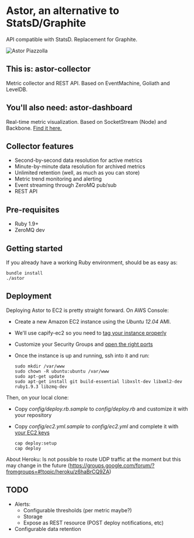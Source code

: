 Astor, an alternative to StatsD/Graphite
========================================

API compatible with StatsD. Replacement for Graphite.

![Astor Piazzolla](http://i.imgur.com/TPuRo.jpg)

This is: astor-collector
---------------
Metric collector and REST API. Based on EventMachine, Goliath and LevelDB.

You'll also need: astor-dashboard
---------------
Real-time metric visualization. Based on SocketStream (Node) and Backbone. [Find it here.](https://github.com/malditogeek/astor-dashboard)

Collector features
------------------

  * Second-by-second data resolution for active metrics
  * Minute-by-minute data resolution for archived metrics
  * Unlimited retention (well, as much as you can store)
  * Metric trend monitoring and alerting
  * Event streaming through ZeroMQ pub/sub
  * REST API

Pre-requisites
--------------

  * Ruby 1.9+
  * ZeroMQ dev 

Getting started
---------------

If you already have a working Ruby environment, should be as easy as:

    bundle install
    ./astor

Deployment
----------

Deploying Astor to EC2 is pretty straight forward. On AWS Console:

  * Create a new Amazon EC2 instance using the _Ubuntu 12.04_ AMI.
  * We'll use capify-ec2 so you need to [tag your instance properly](http://i.imgur.com/Vf94k.png)
  * Customize your Security Groups and [open the right ports](http://i.imgur.com/BnBei.png)
  * Once the instance is up and running, ssh into it and run:


        sudo mkdir /var/www
        sudo chown -R ubuntu:ubuntu /var/www
        sudo apt-get update
        sudo apt-get install git build-essential libxslt-dev libxml2-dev ruby1.9.3 libzmq-dev


Then, on your local clone:

  * Copy _config/deploy.rb.sample_ to _config/deploy.rb_ and customize it with your repository
  * Copy _config/ec2.yml.sample_ to _config/ec2.yml_ and complete it with [your EC2 keys](http://i.imgur.com/UM9sa.png)


        cap deploy:setup
        cap deploy


About Heroku: Is not possible to route UDP traffic at the moment but this may change in the future (https://groups.google.com/forum/?fromgroups=#!topic/heroku/z6haBrCQ9ZA)
  
TODO
----

  * Alerts:
    - Configurable thresholds (per metric maybe?)
    - Storage
    - Expose as REST resource (POST deploy notifications, etc)
  * Configurable data retention
